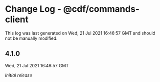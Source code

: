 # Change Log - @cdf/commands-client

This log was last generated on Wed, 21 Jul 2021 16:46:57 GMT and should not be manually modified.

## 4.1.0
Wed, 21 Jul 2021 16:46:57 GMT

_Initial release_

